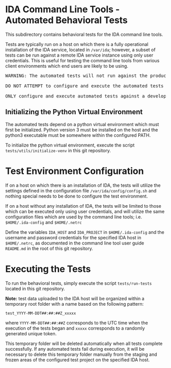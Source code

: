 <!--
This file is part of the IDA research data storage service

Copyright (C) 2018 Ministry of Education and Culture, Finland

This program is free software: you can redistribute it and/or modify
it under the terms of the GNU Affero General Public License as published
by the Free Software Foundation, either version 3 of the License,
or (at your option) any later version.

This program is distributed in the hope that it will be useful, but
WITHOUT ANY WARRANTY; without even the implied warranty of MERCHANTABILITY
or FITNESS FOR A PARTICULAR PURPOSE. See the GNU Affero General Public
License for more details.

You should have received a copy of the GNU Affero General Public License
along with this program. If not, see <http://www.gnu.org/licenses/>.

@author CSC - IT Center for Science Ltd., Espoo Finland <servicedesk@csc.fi>
@license GNU Affero General Public License, version 3
@link https://research.csc.fi/
-->

# IDA Command Line Tools - Automated Behavioral Tests

This subdirectory contains behavioral tests for the IDA command line tools.

Tests are typically run on a host on which there is a fully operational installation
of the IDA service, located in `/var/ida`; however, a subset of tests can be run against a remote IDA service instance using
only user credentials. This is useful for testing the command line tools from
various client environments which end users are likely to be using.

<pre>
WARNING: The automated tests will not run against the production IDA service. 

DO NOT ATTEMPT to configure and execute the automated tests against the production IDA service!

ONLY configure and execute automated tests against a development, test, or demo instance of the IDA service.
</pre>


## Initializing the Python Virtual Environment

The automated tests depend on a python virtual environment which must first be
initialized. Python version 3 must be installed on the host and the
python3 executable must be somewhere within the configured PATH. 

To initialize the python virtual environment, execute the script
`tests/utils/initialize-venv` in this git repository.


# Test Environment Configuration

If on a host on which there is an installation of IDA, the tests will utilize
the settings defined in the configuration file `/var/ida/config/config.sh` and
nothing special needs to be done to configure the test environment.

If on a host without any installation of IDA, the tests will be limited to 
those which can be executed only using user credentials, and will utilize the
same configuration files which are used by the command line tools; i.e.
`$HOME/.ida-config` and `$HOME/.netrc`

Define the variables `IDA_HOST` and `IDA_PROJECT` in `$HOME/.ida-config` and the
username and password credentials for the specified IDA host in `$HOME/.netrc`,
as documented in the command line tool user guide `README.md` in the root of
this git repository.


# Executing the Tests

To run the behavioral tests, simply execute the script
`tests/run-tests` located in this git repository.

**Note:** test data uploaded to the IDA host will be organized within a temporary root folder with a name based on the following pattern:

    test_YYYY-MM-DDT##:##:##Z_xxxxx

where `YYYY-MM-DDT##:##:##Z` corresponds to the UTC time when the execution of the tests began and `xxxxx` corresponds to a randomly generated unique token.

This temporary folder will be deleted automatically when all tests complete successfully. If any automated tests fail during execution, it will be necessary to delete this temporary folder manually from the staging and frozen areas of the configured test project on the specified IDA host.
